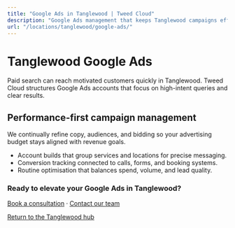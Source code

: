 ```yaml
---
title: "Google Ads in Tanglewood | Tweed Cloud"
description: "Google Ads management that keeps Tanglewood campaigns efficient and measurable."
url: "/locations/tanglewood/google-ads/"
---
```


# Tanglewood Google Ads

Paid search can reach motivated customers quickly in Tanglewood. Tweed Cloud structures Google Ads accounts that focus on high-intent queries and clear results.

## Performance-first campaign management

We continually refine copy, audiences, and bidding so your advertising budget stays aligned with revenue goals.

- Account builds that group services and locations for precise messaging.
- Conversion tracking connected to calls, forms, and booking systems.
- Routine optimisation that balances spend, volume, and lead quality.

### Ready to elevate your Google Ads in Tanglewood?

[Book a consultation](/consultation/) · [Contact our team](/contact/)

[Return to the Tanglewood hub](/locations/tanglewood/)
